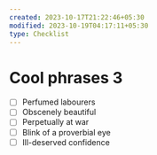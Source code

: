 ```yaml
---
created: 2023-10-17T21:22:46+05:30
modified: 2023-10-19T04:17:11+05:30
type: Checklist
---
```


# Cool phrases 3

- [ ] Perfumed labourers
- [ ] Obscenely beautiful
- [ ] Perpetually at war
- [ ] Blink of a proverbial eye
- [ ] Ill-deserved confidence
